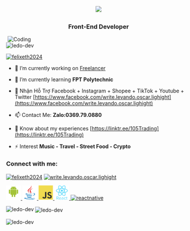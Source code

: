 <h1 align="center">
    <img src="https://readme-typing-svg.herokuapp.com?font=Fira+Code&pause=1000&width=435&lines=Ch%C3%A0o+M%E1%BB%ABng+B%E1%BA%A1n+%C4%90%C3%A3+%C4%90%E1%BA%BFn+V%E1%BB%9Bi+Github+Me+%E2%9C%8C;My+Name%3A+L%C3%8A+V%C4%82N+%C4%90%E1%BB%98+%F0%9F%98%81;H%C3%A3y+Tham+Quan+Github+M%C3%ACnh+Nh%C3%A9+!+%F0%9F%8E%89" />
</h1>

<h3 align="center">Front-End Developer</h3>
<img align="right" alt="Coding" width="500" src="https://steamuserimages-a.akamaihd.net/ugc/923669499524030070/C7A7FEE6BD2CA5BAA0ED08DF5F19F21BB8A48EA6/?imw=5000&imh=5000&ima=fit&impolicy=Letterbox&imcolor=%23000000&letterbox=false">

<p align="left"> <img src="https://komarev.com/ghpvc/?username=ledo-dev&label=Profile%20views&color=0e75b6&style=flat" alt="ledo-dev" /> </p>

<p align="left"> <a href="https://twitter.com/felixeth2024" target="blank"><img src="https://img.shields.io/twitter/follow/felixeth2024?logo=twitter&style=for-the-badge" alt="felixeth2024" /></a> </p>

- 🔭 I’m currently working on [Freelancer](https://linktr.ee/105Trading)

- 🌱 I’m currently learning **FPT Polytechnic**

- 💬 Nhận Hỗ Trợ Facebook + Instagram + Shopee + TikTok + Youtube + Twitter [https://www.facebook.com/write.levando.oscar.lighight](https://www.facebook.com/write.levando.oscar.lighight)

- 📫 Contact Me: **Zalo:0369.79.0880**

- 📄 Know about my experiences [https://linktr.ee/105Trading](https://linktr.ee/105Trading)

- ⚡ Interest **Music - Travel - Street Food - Crypto**

<h3 align="left">Connect with me:</h3>
<p align="left">
<a href="https://twitter.com/felixeth2024" target="blank"><img align="center" src="https://raw.githubusercontent.com/rahuldkjain/github-profile-readme-generator/master/src/images/icons/Social/twitter.svg" alt="felixeth2024" height="30" width="40" /></a>
<a href="https://fb.com/write.levando.oscar.lighight" target="blank"><img align="center" src="https://raw.githubusercontent.com/rahuldkjain/github-profile-readme-generator/master/src/images/icons/Social/facebook.svg" alt="write.levando.oscar.lighight" height="30" width="40" /></a>
    
<p align="left"> 
  <a href="https://developer.android.com" target="_blank" rel="noreferrer"> 
    <img src="https://raw.githubusercontent.com/devicons/devicon/master/icons/android/android-original-wordmark.svg" alt="android" width="40" height="40"/> 
  </a> 
  <a href="https://www.java.com" target="_blank" rel="noreferrer"> 
    <img src="https://raw.githubusercontent.com/devicons/devicon/master/icons/java/java-original.svg" alt="java" width="40" height="40"/> 
  </a> 
  <a href="https://developer.mozilla.org/en-US/docs/Web/JavaScript" target="_blank" rel="noreferrer"> 
    <img src="https://raw.githubusercontent.com/devicons/devicon/master/icons/javascript/javascript-original.svg" alt="javascript" width="40" height="40"/> 
  </a> 
  <a href="https://reactjs.org/" target="_blank" rel="noreferrer"> 
    <img src="https://raw.githubusercontent.com/devicons/devicon/master/icons/react/react-original-wordmark.svg" alt="react" width="40" height="40"/> 
  </a> 
  <a href="https://reactnative.dev/" target="_blank" rel="noreferrer"> 
    <img src="https://reactnative.dev/img/header_logo.svg" alt="reactnative" width="40" height="40"/> 
  </a> 
  
</p>


<p><img align="left" src="https://github-readme-stats.vercel.app/api/top-langs?username=ledo-dev&show_icons=true&locale=en&layout=compact" alt="ledo-dev" /></p>

<p>&nbsp;<img align="center" src="https://github-readme-stats.vercel.app/api?username=ledo-dev&show_icons=true&locale=en" alt="ledo-dev" /></p>

<p><img align="center" src="https://github-readme-streak-stats.herokuapp.com/?user=ledo-dev&" alt="ledo-dev" /></p>
